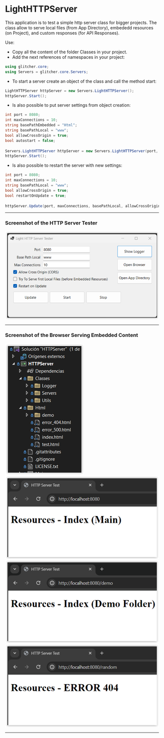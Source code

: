# LightHTTPServer

This application is to test a simple http server class for bigger projects.
The class allow to serve local files (from App Directory), embededd resources (on Project), and custom responses (for API Responses).

Use:
- Copy all the content of the folder Classes in your project.
- Add the next references of namespaces in your project: 
```cs
using glitcher.core;
using Servers = glitcher.core.Servers;
```

- To start a server create an object of the class and call the method start:
```cs
LightHTTPServer httpServer = new Servers.LightHTTPServer();
httpServer.Start();
```

- Is also possible to put server settings from object creation:
```cs
int port = 8080;
int maxConnections = 10;
string basePathEmbedded = "Html";
string basePathLocal = "www";
bool allowCrossOrigin = true;
bool autostart = false;

Servers.LightHTTPServer httpServer = new Servers.LightHTTPServer(port, maxConnections, basePathEmbedded, basePathLocal, allowCrossOrigin, autostart);
httpServer.Start();
```

- Is also possible to restart the server with new settings:
```cs
int port = 8080;
int maxConnections = 10;
string basePathLocal = "www";
bool allowCrossOrigin = true;
bool restartOnUpdate = true;

httpServer.Update(port, maxConnections, basePathLocal, allowCrossOrigin, restartOnUpdate);
```

---

### Screenshot of the HTTP Server Tester
![HTTPServerTester](readme_img_httptester.png?raw=true "HTTP Server Tester")

---

### Screenshot of the Browser Serving Embedded Content
![Embedded Content](readme_img_embeddedcontent.png?raw=true "Embedded Content")
![Browser 1](readme_img_browser01.png?raw=true "Browser 1")
![Browser 2](readme_img_browser02.png?raw=true "Browser 2")
![Browser 3](readme_img_browser03.png?raw=true "Browser 3")

---
